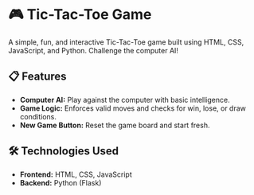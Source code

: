 # 🎮 Tic-Tac-Toe Game

A simple, fun, and interactive Tic-Tac-Toe game built using HTML, CSS, JavaScript, and Python. Challenge the computer AI!

## 📋 Features
- **Computer AI:** Play against the computer with basic intelligence.
- **Game Logic:** Enforces valid moves and checks for win, lose, or draw conditions.
- **New Game Button:** Reset the game board and start fresh.

## 🛠️ Technologies Used
- **Frontend:** HTML, CSS, JavaScript
- **Backend:** Python (Flask)
